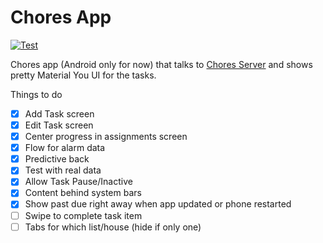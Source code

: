 # Chores App

[![Test](https://github.com/ramitsuri/chores-client/actions/workflows/test.yml/badge.svg)](https://github.com/ramitsuri/chores-client/actions/workflows/test.yml)

Chores app (Android only for now) that talks to [Chores Server](https://github.com/ramitsuri/chores-server)
and shows pretty Material You UI for the tasks.

Things to do

- [x] Add Task screen
- [x] Edit Task screen
- [x] Center progress in assignments screen
- [x] Flow for alarm data 
- [x] Predictive back
- [x] Test with real data 
- [x] Allow Task Pause/Inactive
- [x] Content behind system bars
- [x] Show past due right away when app updated or phone restarted
- [ ] Swipe to complete task item
- [ ] Tabs for which list/house (hide if only one)

